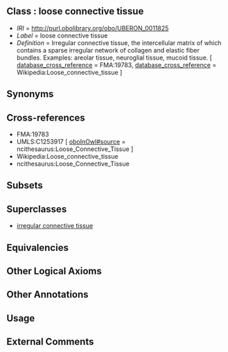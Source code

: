 
## Class : loose connective tissue

 * *IRI* = http://purl.obolibrary.org/obo/UBERON_0011825
 * *Label* = loose connective tissue
 * *Definition* = Irregular connective tissue, the intercellular matrix of which contains a sparse irregular network of collagen and elastic fiber bundles. Examples: areolar tissue, neuroglial tissue, mucoid tissue. [ [database_cross_reference](../../ef/oboInOwl#hasDbXref.md) = FMA:19783, [database_cross_reference](../../ef/oboInOwl#hasDbXref.md) = Wikipedia:Loose_connective_tissue ]

## Synonyms


## Cross-references

 * FMA:19783
 * UMLS:C1253917 [ [oboInOwl#source](../../ce/oboInOwl#source.md) = ncithesaurus:Loose_Connective_Tissue ]
 * Wikipedia:Loose_connective_tissue
 * ncithesaurus:Loose_Connective_Tissue

## Subsets


## Superclasses

 * [irregular connective tissue](../../UBERON/21/UBERON_0011821.md)

## Equivalencies


## Other Logical Axioms


## Other Annotations


## Usage


## External Comments


